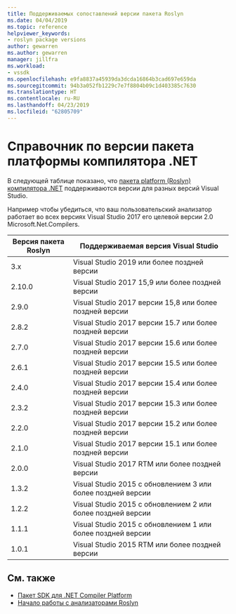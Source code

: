 ```yaml
---
title: Поддерживаемых сопоставлений версии пакета Roslyn
ms.date: 04/04/2019
ms.topic: reference
helpviewer_keywords:
- roslyn package versions
author: gewarren
ms.author: gewarren
manager: jillfra
ms.workload:
- vssdk
ms.openlocfilehash: e9fa8837a45939da3dcda16864b3cad697e659da
ms.sourcegitcommit: 94b3a052fb1229c7e7f8804b09c1d403385c7630
ms.translationtype: HT
ms.contentlocale: ru-RU
ms.lasthandoff: 04/23/2019
ms.locfileid: "62805709"
---
```

# <a name="net-compiler-platform-package-version-reference"></a>Справочник по версии пакета платформы компилятора .NET

В следующей таблице показано, что [пакета platform (Roslyn) компилятора .NET](https://www.nuget.org/packages/Microsoft.Net.Compilers/) поддерживаются версии для разных версий Visual Studio.

Например чтобы убедиться, что ваш пользовательский анализатор работает во всех версиях Visual Studio 2017 его целевой версии 2.0 Microsoft.Net.Compilers.

| Версия пакета Roslyn | Поддерживаемая версия Visual Studio |
| - | - |
| 3.x | Visual Studio 2019 или более поздней версии |
| 2.10.0 | Visual Studio 2017 15,9 или более поздней версии |
| 2.9.0 | Visual Studio 2017 версии 15,8 или более поздней версии |
| 2.8.2 | Visual Studio 2017 версии 15.7 или более поздней версии |
| 2.7.0 | Visual Studio 2017 версии 15.6 или более поздней версии |
| 2.6.1 | Visual Studio 2017 версии 15.5 или более поздней версии |
| 2.4.0 | Visual Studio 2017 версии 15.4 или более поздней версии |
| 2.3.2 | Visual Studio 2017 версии 15.3 или более поздней версии |
| 2.2.0 | Visual Studio 2017 версии 15.2 или более поздней версии |
| 2.1.0 | Visual Studio 2017 версии 15.1 или более поздней версии |
| 2.0.0 | Visual Studio 2017 RTM или более поздней версии |
| 1.3.2 | Visual Studio 2015 с обновлением 3 или более поздней версии |
| 1.2.2 | Visual Studio 2015 с обновлением 2 или более поздней версии |
| 1.1.1 | Visual Studio 2015 с обновлением 1 или более поздней версии |
| 1.0.1 | Visual Studio 2015 RTM или более поздней версии |

## <a name="see-also"></a>См. также

- [Пакет SDK для .NET Compiler Platform](/dotnet/csharp/roslyn-sdk/)
- [Начало работы с анализаторами Roslyn](getting-started-with-roslyn-analyzers.md)